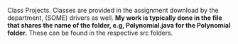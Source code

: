 Class Projects. Classes are provided in the assignment download by the department, (SOME) drivers as well.
**My work is typically done in the file that shares the name of the folder, e.g, Polynomial.java for the Polynomial folder.**
These can be found in the respective src folders.
 
